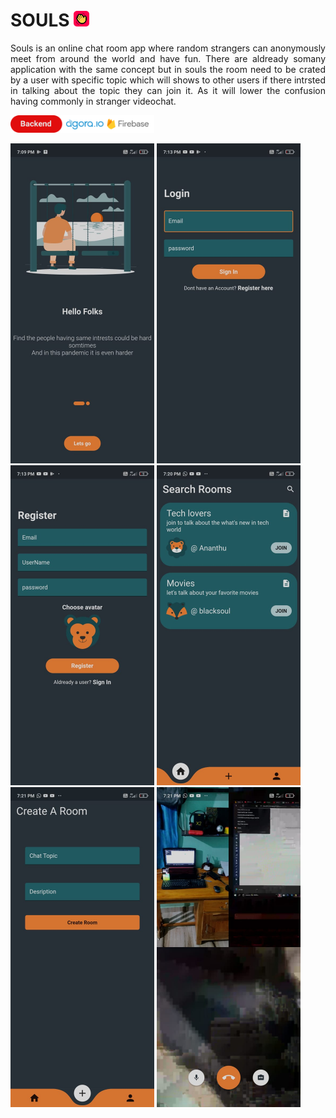 <h1 >SOULS <img src="android/app/src/main/res/mipmap-xhdpi/ic_launcher.png" width=25></h1>  

 <p align="justify">Souls is an online chat room app where random strangers can anonymously meet from around the world and have fun.
 There are aldready somany application with the same concept but in souls the room need to be crated by a user with specific topic which will shows to other users if there intrsted in talking about the topic they can join it. As it will lower the confusion having commonly in stranger videochat.</p>
 
 
<img src="app_screen_shots/be1.png" width=230>


<img src="app_screen_shots/9.jpeg" width=230> <img src="app_screen_shots/7.jpeg" width=230>
 <img src="app_screen_shots/10.jpeg" width=230> 
<img src="app_screen_shots/8.jpeg" width=230> <img src="app_screen_shots/appss2.jpeg" width=230> <img src="app_screen_shots/appss3.jpeg" width=230> 

